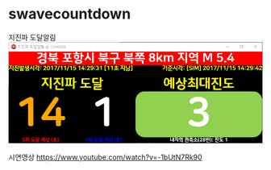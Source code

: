 # swavecountdown
지진파 도달알림
![Demo](./img/demo.png)



시연영상
https://www.youtube.com/watch?v=-1bUtN7Rk90
